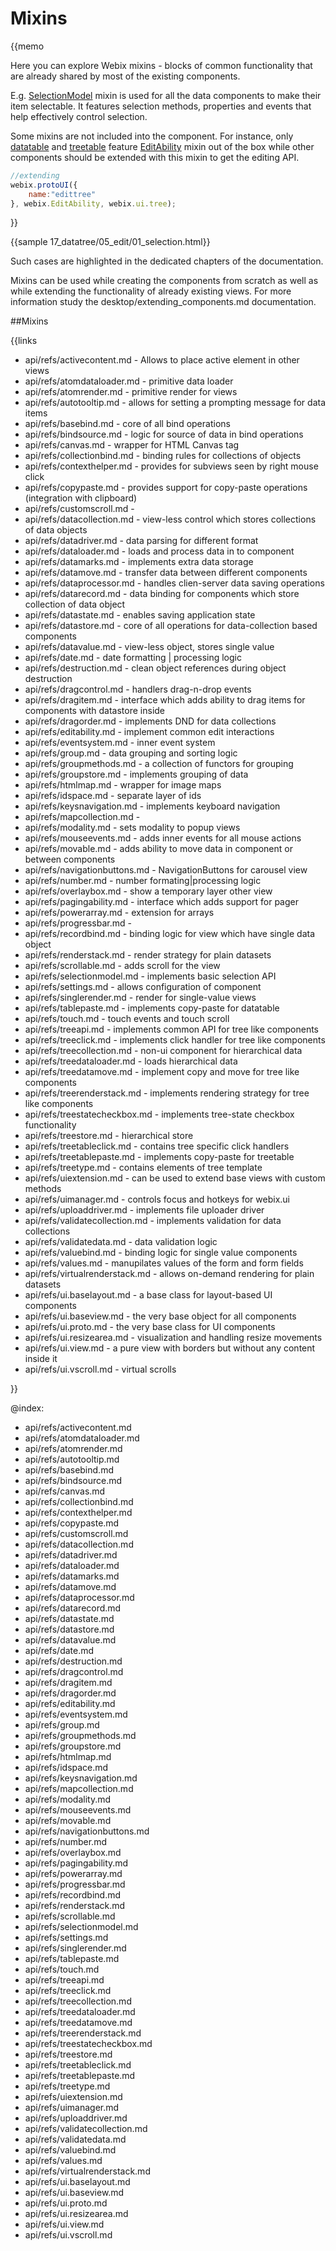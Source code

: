 Mixins
======

{{memo

Here you can explore Webix mixins - blocks of common functionality that are already shared by most of 
the existing components. 

E.g. [SelectionModel](api/refs/selectionmodel.md) mixin is used for all the data components to make their item selectable. It features selection methods, 
properties and events that help effectively control selection.

Some mixins are not included into the component. For instance, only [datatable](datatable/index.md) and [treetable](desktop/treetable.md) feature 
[EditAbility](api/refs/editability.md) mixin out of the box while other components should be extended with this mixin to get the editing API. 

~~~js
//extending
webix.protoUI({
    name:"edittree"
}, webix.EditAbility, webix.ui.tree);
~~~
}}

{{sample 17_datatree/05_edit/01_selection.html}}

Such cases are highlighted in the dedicated chapters of the documentation. 

Mixins can be used while creating the components from scratch as well as while extending the functionality of already existing views. For more
information study the desktop/extending_components.md documentation.

##Mixins

{{links

- api/refs/activecontent.md -  Allows to place active element in other views
- api/refs/atomdataloader.md -  primitive data loader
- api/refs/atomrender.md -  primitive render for views
- api/refs/autotooltip.md -  allows for setting a prompting message for data items
- api/refs/basebind.md -  core of all bind operations
- api/refs/bindsource.md -  logic for source of data in bind operations
- api/refs/canvas.md -  wrapper for HTML Canvas tag
- api/refs/collectionbind.md -  binding rules for collections of objects
- api/refs/contexthelper.md -  provides for subviews seen by right mouse click
- api/refs/copypaste.md -  provides support for copy-paste operations (integration with clipboard) 
- api/refs/customscroll.md - 
- api/refs/datacollection.md -  view-less control which stores collections of data objects 
- api/refs/datadriver.md -  data parsing for different format
- api/refs/dataloader.md -  loads and process data in to component
- api/refs/datamarks.md -  implements extra data storage
- api/refs/datamove.md -  transfer data between different components
- api/refs/dataprocessor.md -  handles clien-server data saving operations
- api/refs/datarecord.md -  data binding for components which store collection of data object
- api/refs/datastate.md -  enables saving application state
- api/refs/datastore.md -  core of all operations for data-collection based components
- api/refs/datavalue.md -  view-less object, stores single value
- api/refs/date.md -  date formatting | processing logic
- api/refs/destruction.md -  clean object references during object destruction
- api/refs/dragcontrol.md -  handlers drag-n-drop events
- api/refs/dragitem.md -  interface which adds ability to drag items for components with datastore inside
- api/refs/dragorder.md -  implements DND for data collections
- api/refs/editability.md -  implement common edit interactions
- api/refs/eventsystem.md -  inner event system
- api/refs/group.md -  data grouping and sorting logic
- api/refs/groupmethods.md -  a collection of functors for grouping
- api/refs/groupstore.md -  implements grouping of data
- api/refs/htmlmap.md -  wrapper for image maps
- api/refs/idspace.md -  separate layer of ids
- api/refs/keysnavigation.md -  implements keyboard navigation
- api/refs/mapcollection.md - 
- api/refs/modality.md -  sets modality to popup views
- api/refs/mouseevents.md -  adds inner events for all mouse actions
- api/refs/movable.md -  adds ability to move data in component or between components
- api/refs/navigationbuttons.md -  NavigationButtons for carousel view
- api/refs/number.md -  number formating|processing logic
- api/refs/overlaybox.md -  show a temporary layer other view
- api/refs/pagingability.md -  interface which adds support for pager
- api/refs/powerarray.md -  extension for arrays
- api/refs/progressbar.md - 
- api/refs/recordbind.md -  binding logic for view which have single data object
- api/refs/renderstack.md -  render strategy for plain datasets
- api/refs/scrollable.md -  adds scroll for the view
- api/refs/selectionmodel.md -  implements basic selection API
- api/refs/settings.md -  allows configuration of component
- api/refs/singlerender.md -  render for single-value views
- api/refs/tablepaste.md -  implements copy-paste for datatable
- api/refs/touch.md -  touch events and touch scroll
- api/refs/treeapi.md -  implements common API for tree like components
- api/refs/treeclick.md -  implements click handler for tree like components
- api/refs/treecollection.md -  non-ui component for hierarchical data
- api/refs/treedataloader.md -  loads hierarchical data
- api/refs/treedatamove.md -  implement copy and move for tree like components
- api/refs/treerenderstack.md -  implements rendering strategy for tree like components 
- api/refs/treestatecheckbox.md -  implements tree-state checkbox functionality
- api/refs/treestore.md -  hierarchical store
- api/refs/treetableclick.md -  contains tree specific click handlers
- api/refs/treetablepaste.md -  implements copy-paste for treetable
- api/refs/treetype.md -  contains elements of tree template
- api/refs/uiextension.md -  can be used to extend base views with custom methods
- api/refs/uimanager.md -  controls focus and hotkeys for webix.ui
- api/refs/uploaddriver.md -  implements file uploader driver
- api/refs/validatecollection.md -  implements validation for data collections
- api/refs/validatedata.md -  data validation logic
- api/refs/valuebind.md -  binding logic for single value components
- api/refs/values.md -  manupilates values of the form and form fields
- api/refs/virtualrenderstack.md -  allows on-demand rendering for plain datasets
- api/refs/ui.baselayout.md -  a base class for layout-based UI components
- api/refs/ui.baseview.md -  the very base object for all components
- api/refs/ui.proto.md -  the very base class for UI components
- api/refs/ui.resizearea.md -  visualization and handling resize movements
- api/refs/ui.view.md -  a pure view with borders but without any content inside it
- api/refs/ui.vscroll.md -  virtual scrolls

}}


@index:

- api/refs/activecontent.md
- api/refs/atomdataloader.md
- api/refs/atomrender.md
- api/refs/autotooltip.md
- api/refs/basebind.md
- api/refs/bindsource.md
- api/refs/canvas.md
- api/refs/collectionbind.md
- api/refs/contexthelper.md
- api/refs/copypaste.md
- api/refs/customscroll.md
- api/refs/datacollection.md
- api/refs/datadriver.md
- api/refs/dataloader.md
- api/refs/datamarks.md
- api/refs/datamove.md
- api/refs/dataprocessor.md
- api/refs/datarecord.md
- api/refs/datastate.md
- api/refs/datastore.md
- api/refs/datavalue.md
- api/refs/date.md
- api/refs/destruction.md
- api/refs/dragcontrol.md
- api/refs/dragitem.md
- api/refs/dragorder.md
- api/refs/editability.md
- api/refs/eventsystem.md
- api/refs/group.md
- api/refs/groupmethods.md
- api/refs/groupstore.md
- api/refs/htmlmap.md
- api/refs/idspace.md
- api/refs/keysnavigation.md
- api/refs/mapcollection.md
- api/refs/modality.md
- api/refs/mouseevents.md
- api/refs/movable.md
- api/refs/navigationbuttons.md
- api/refs/number.md
- api/refs/overlaybox.md
- api/refs/pagingability.md
- api/refs/powerarray.md
- api/refs/progressbar.md
- api/refs/recordbind.md
- api/refs/renderstack.md
- api/refs/scrollable.md
- api/refs/selectionmodel.md
- api/refs/settings.md
- api/refs/singlerender.md
- api/refs/tablepaste.md
- api/refs/touch.md
- api/refs/treeapi.md
- api/refs/treeclick.md
- api/refs/treecollection.md
- api/refs/treedataloader.md
- api/refs/treedatamove.md
- api/refs/treerenderstack.md
- api/refs/treestatecheckbox.md
- api/refs/treestore.md
- api/refs/treetableclick.md
- api/refs/treetablepaste.md
- api/refs/treetype.md
- api/refs/uiextension.md
- api/refs/uimanager.md
- api/refs/uploaddriver.md
- api/refs/validatecollection.md
- api/refs/validatedata.md
- api/refs/valuebind.md
- api/refs/values.md
- api/refs/virtualrenderstack.md
- api/refs/ui.baselayout.md
- api/refs/ui.baseview.md
- api/refs/ui.proto.md
- api/refs/ui.resizearea.md
- api/refs/ui.view.md
- api/refs/ui.vscroll.md
